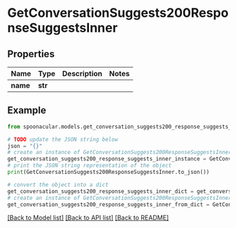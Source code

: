 # GetConversationSuggests200ResponseSuggestsInner


## Properties

Name | Type | Description | Notes
------------ | ------------- | ------------- | -------------
**name** | **str** |  | 

## Example

```python
from spoonacular.models.get_conversation_suggests200_response_suggests_inner import GetConversationSuggests200ResponseSuggestsInner

# TODO update the JSON string below
json = "{}"
# create an instance of GetConversationSuggests200ResponseSuggestsInner from a JSON string
get_conversation_suggests200_response_suggests_inner_instance = GetConversationSuggests200ResponseSuggestsInner.from_json(json)
# print the JSON string representation of the object
print(GetConversationSuggests200ResponseSuggestsInner.to_json())

# convert the object into a dict
get_conversation_suggests200_response_suggests_inner_dict = get_conversation_suggests200_response_suggests_inner_instance.to_dict()
# create an instance of GetConversationSuggests200ResponseSuggestsInner from a dict
get_conversation_suggests200_response_suggests_inner_from_dict = GetConversationSuggests200ResponseSuggestsInner.from_dict(get_conversation_suggests200_response_suggests_inner_dict)
```
[[Back to Model list]](../README.md#documentation-for-models) [[Back to API list]](../README.md#documentation-for-api-endpoints) [[Back to README]](../README.md)


